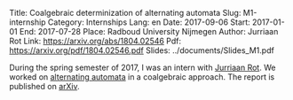 Title: Coalgebraic determinization of alternating automata
Slug: M1-internship
Category: Internships
Lang: en
Date: 2017-09-06
Start: 2017-01-01
End: 2017-07-28
Place: Radboud University Nijmegen
Author: Jurriaan Rot
Link: https://arxiv.org/abs/1804.02546
Pdf: https://arxiv.org/pdf/1804.02546.pdf
Slides: ../documents/Slides_M1.pdf

During the spring semester of 2017, I was an intern with [Jurriaan Rot](http://jurriaan.me/).
We worked on [alternating automata](https://en.wikipedia.org/wiki/Alternating_finite_automaton) in a coalgebraic approach.
The report is published on [arXiv](https://arxiv.org/abs/1804.02546).